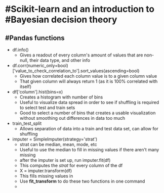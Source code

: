 # #Scikit-learn and an introduction to #Bayesian decision theory

## #Pandas functions

- df.info()
	- Gives a readout of every column's amount of values that are non-null, their data type, and other info
- df.corr(numeric_only=bool)['value_to_check_correlation_to'].sort_values(ascending=bool)
	- Gives how correlated each column value is to a given column value
	- That given column will always return 1 (as it is 100% correlated with itself)
- df['column'].hist(bins=x)
	- Creates a histogram with number of bins
	- Useful to visualize data spread in order to see if shuffling is required to select test and train sets
	- Good to select a number of bins that creates a usable visualization without smoothing out differences in data too much
- train_test_split
	- Allows separation of data into a train and test data set, can allow for shuffling
- imputer = SimpleImputer(strategy='strat')
	- strat can be median, mean, mode, etc
	- Useful to use the median to fill in missing values if there aren't many missing
	- after the imputer is set up, run imputer.fit(df)
	- This computes the *strat* for every column of the df
	- X = imputer.transform(df)
	- This fills missing values in
	- Use **fit_transform** to do these two functions in one command
	- 